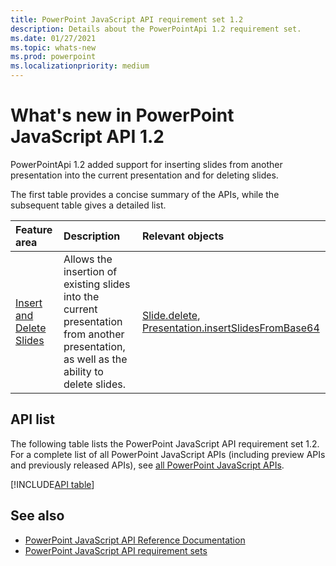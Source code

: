 ```yaml
---
title: PowerPoint JavaScript API requirement set 1.2
description: Details about the PowerPointApi 1.2 requirement set.
ms.date: 01/27/2021
ms.topic: whats-new
ms.prod: powerpoint
ms.localizationpriority: medium
---
```


# What's new in PowerPoint JavaScript API 1.2

PowerPointApi 1.2 added support for inserting slides from another presentation into the current presentation and for deleting slides.

The first table provides a concise summary of the APIs, while the subsequent table gives a detailed list.

| Feature area | Description | Relevant objects |
|:--- |:--- |:--- |
| [Insert and Delete Slides](/office/dev/add-ins/powerpoint/insert-slides-into-presentation) | Allows the insertion of existing slides into the current presentation from another presentation, as well as the ability to delete slides. | [Slide.delete](/javascript/api/powerpoint/powerpoint.slide#delete--), [Presentation.insertSlidesFromBase64](/javascript/api/powerpoint/powerpoint.presentation#powerpoint-powerpoint-presentation-insertslidesfrombase64-member(1))|

## API list

The following table lists the PowerPoint JavaScript API requirement set 1.2. For a complete list of all PowerPoint JavaScript APIs (including preview APIs and previously released APIs), see [all PowerPoint JavaScript APIs](/javascript/api/powerpoint?view=powerpoint-js-preview&preserve-view=true).

[!INCLUDE[API table](../../includes/powerpoint-1_2.md)]

## See also

- [PowerPoint JavaScript API Reference Documentation](/javascript/api/powerpoint?view=powerpoint-js-1.2&preserve-view=true)
- [PowerPoint JavaScript API requirement sets](powerpoint-api-requirement-sets.md)
